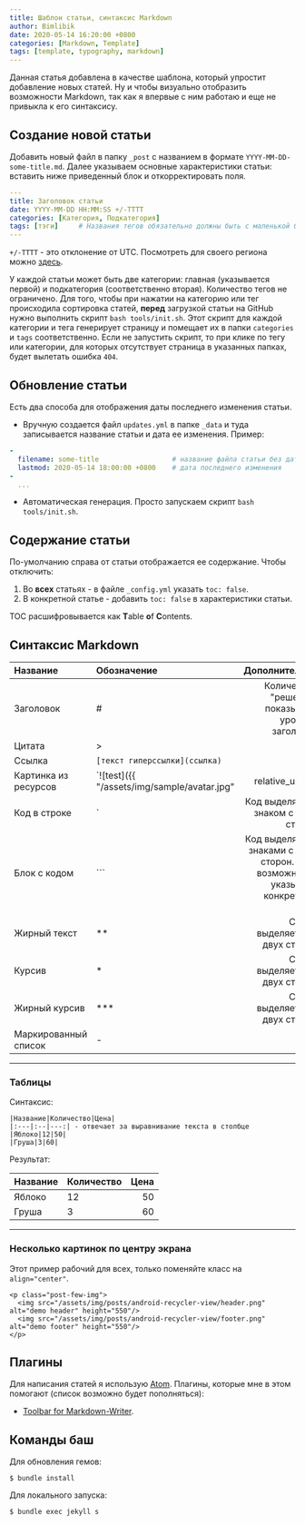 ```yaml
---
title: Шаблон статьи, синтаксис Markdown
author: Bimlibik
date: 2020-05-14 16:20:00 +0800
categories: [Markdown, Template]
tags: [template, typography, markdown]
---
```


Данная статья добавлена в качестве шаблона, который упростит добавление
новых статей. Ну и чтобы визуально отобразить возможности Markdown, так как
я впервые с ним работаю и еще не привыкла к его синтаксису.


## Создание новой статьи

Добавить новый файл в папку `_post` с названием в формате `YYYY-MM-DD-some-title.md`.
Далее указываем основные характеристики статьи: вставить ниже приведенный блок и
откорректировать поля.

```yaml
---
title: Заголовок статьи
date: YYYY-MM-DD HH:MM:SS +/-TTTT
categories: [Категория, Подкатегория]
tags: [тэги]     # Названия тегов обязательно должны быть с маленькой буквы
---
```

`+/-TTTT` - это отклонение от UTC. Посмотреть для своего региона можно
[здесь][dateandtime].

У каждой статьи может быть две категории: главная (указывается первой) и подкатегория
(соответственно вторая). Количество тегов не ограничено. Для того, чтобы при нажатии
на категорию или тег происходила сортировка статей, **перед** загрузкой статьи на
GitHub нужно выполнить скрипт `bash tools/init.sh`. Этот скрипт для каждой
категории и тега генерирует страницу и помещает их в папки `categories` и `tags`
соответственно. Если не запустить скрипт, то при клике по тегу или категории, для которых
отсутствует страница в указанных папках, будет вылетать ошибка `404`.


## Обновление статьи

Есть два способа для отображения даты последнего изменения статьи.

- Вручную создается файл `updates.yml` в папке `_data` и туда записывается
название статьи и дата ее изменения. Пример:

```yaml
-
  filename: some-title                  # название файла статьи без даты и разрешения
  lastmod: 2020-05-14 18:00:00 +0800    # дата последнего изменения
-
  ...
```

- Автоматическая генерация. Просто запускаем скрипт `bash tools/init.sh`.


## Содержание статьи

По-умолчанию справа от статьи отображается ее содержание. Чтобы отключить:
1. Во **всех** статьях - в файле `_config.yml` указать `toc: false`.
2. В конкретной статье - добавить `toc: false` в характеристики статьи.

TOC расшифровывается как **T**able **o**f **C**ontents.


## Синтаксис Markdown

|Название|Обозначение|Дополнительно|
|:---|:--|---:|
|Заголовок|#|Количество "решеток" показывает уровень заголовка|
|Цитата|>||
|Ссылка|`[текст гиперссылки](ссылка)`||
|Картинка из ресурсов|`![test]({{ "/assets/img/sample/avatar.jpg" | relative_url }})`||
|Код в строке|`|Код выделяется знаком с двух сторон|
|Блок с кодом|```|Код выделяется знаками с двух сторон. Есть возможность указывать конкретный язык|
|Жирный текст|**|Слово выделяется с двух сторон|
|Курсив|*|Слово выделяется с двух сторон|
|Жирный курсив|***|Слово выделяется с двух сторон|
|Маркированный список|-||

***

### Таблицы

Синтаксис:
```
|Название|Количество|Цена|
|:---|:--|---:| - отвечает за выравнивание текста в столбце
|Яблоко|12|50|
|Груша|3|60|
```

Результат:

|Название|Количество|Цена|
|:---|:--|---:|  
|Яблоко|12|50|
|Груша|3|60|

***

### Несколько картинок по центру экрана

Этот пример рабочий для всех, только  поменяйте класс на `align="center"`.

```
<p class="post-few-img">
  <img src="/assets/img/posts/android-recycler-view/header.png" alt="demo header" height="550"/>
  <img src="/assets/img/posts/android-recycler-view/footer.png" alt="demo footer" height="550"/>
</p>
```

## Плагины

Для написания статей я использую [Atom][atom]. Плагины, которые мне
в этом помогают (список возможно будет пополняться):
- [Toolbar for Markdown-Writer][plugin-tool-bar-markdown-writer].


## Команды баш

Для обновления гемов:

```
$ bundle install
```

Для локального запуска:

```
$ bundle exec jekyll s
```


<!-- Ссылки на сторонние ресурсы -->
[dateandtime]: https://dateandtime.info/ru/country.php?code=RU "dateandtime.info"
[atom]: https://atom.io/ "atom.io"
[plugin-tool-bar-markdown-writer]: https://atom.io/packages/tool-bar-markdown-writer "atom.io"
